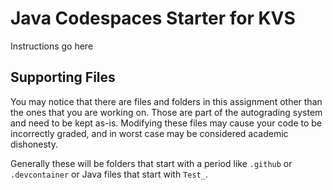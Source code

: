 # Java Codespaces Starter for KVS

Instructions go here



## Supporting Files

You may notice that there are files and folders in this assignment other than the ones that you are working on. Those are part of the autograding system and need to be kept as-is. Modifying these files may cause your code to be incorrectly graded, and in worst case may be considered academic dishonesty. 

Generally these will be folders that start with a period like `.github` or `.devcontainer` or Java files that start with `Test_`. 
